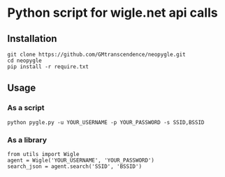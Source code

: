 # Python script for wigle.net api calls

## Installation
```
git clone https://github.com/GMtranscendence/neopygle.git
cd neopygle
pip install -r require.txt
```

## Usage

### As a script
```
python pygle.py -u YOUR_USERNAME -p YOUR_PASSWORD -s SSID,BSSID
```

### As a library
```
from utils import Wigle
agent = Wigle('YOUR_USERNAME', 'YOUR_PASSWORD')
search_json = agent.search('SSID', 'BSSID')
```
